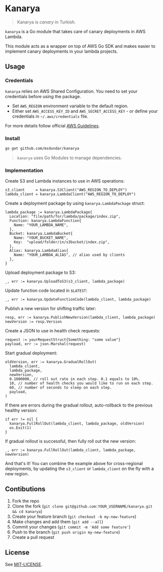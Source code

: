 # Kanarya

> Kanarya is _canary_ in Turkish.

`kanarya` is a Go module that takes care of canary deployments in AWS Lambda.

This module acts as a wrapper on top of AWS Go SDK and makes easier to
implement canary deployments in your lambda projects.

## Usage

### Credentials

`kanarya` relies on AWS Shared Configuration. You need to set your credentials
before using the package.

- Set `AWS_REGION` environment variable to the default region.
- Either set `AWS_ACCESS_KEY_ID` and `AWS_SECRET_ACCESS_KEY` - or define your
  credentials in `~/.aws/credentials` file.

For more details follow official [AWS Guidelines](https://aws.github.io/aws-sdk-go-v2/docs/configuring-sdk/).

### Install

```sh
go get github.com/msdundar/kanarya
```

> `kanarya` uses Go Modules to manage dependencies.

### Implementation

Create S3 and Lambda instances to use in AWS operations:

```golang
s3_client     = kanarya.S3Client("AWS_REGION_TO_DEPLOY")
lambda_client = kanarya.LambdaClient("AWS_REGION_TO_DEPLOY")
```

Create a deployment package by using `kanarya.LambdaPackage` struct:

```golang
lambda_package := kanarya.LambdaPackage{
  Location: "file/path/for/lambda/package/index.zip",
  Function: kanarya.LambdaFunction{
    Name: "YOUR_LAMBDA_NAME",
  },
  Bucket: kanarya.LambdaBucket{
    Name: "YOUR_BUCKET_NAME",
    Key:  "upload/folder/in/s3bucket/index.zip",
  },
  Alias: kanarya.LambdaAlias{
    Name: "YOUR_LAMBDA_ALIAS", // alias used by clients
  },
}
```

Upload deployment package to S3:

```golang
_, err := kanarya.UploadToS3(s3_client, lambda_package)
```

Update function code located in `$LATEST`:

```golang
_, err := kanarya.UpdateFunctionCode(lambda_client, lambda_package)
```

Publish a new version for shifting traffic later:

```golang
resp, err := kanarya.PublishNewVersion(lambda_client, lambda_package)
newVersion := resp.Version
```

Create a JSON to use in health check requests:

```golang
request := yourRequestStruct{Something: "some value"}
payload, err := json.Marshal(request)
```

Start gradual deployment:

```golang
oldVersion, err := kanarya.GradualRollOut(
  lambda_client,
  lambda_package,
  newVersion,
  0.1000000, // roll out rate in each step. 0.1 equals to 10%.
  10, // number of health checks you would like to run on each step.
  60, // number of seconds to sleep on each step.
  payload,
)
```

If there are errors during the gradual rollout, auto-rollback to the previous
healthy version:

```golang
if err != nil {
  kanarya.FullRollOut(lambda_client, lambda_package, oldVersion)
  os.Exit(1)
}
```

If gradual rollout is successful, then fully roll out the new version:

```golang
_, err := kanarya.FullRollOut(lambda_client, lambda_package, newVersion)
```

And that's it! You can combine the example above for cross-regional deployments,
by updating the `s3_client` or `lambda_client` on the fly with a new region.

## Contibutions

1. Fork the repo
2. Clone the fork (`git clone git@github.com:YOUR_USERNAME/kanarya.git && cd kanarya`)
3. Create your feature branch (`git checkout -b my-new-feature`)
4. Make changes and add them (`git add --all`)
5. Commit your changes (`git commit -m 'Add some feature'`)
6. Push to the branch (`git push origin my-new-feature`)
7. Create a pull request

## License

See [MIT-LICENSE](https://github.com/msdundar/kanarya/blob/master/MIT-LICENSE).
